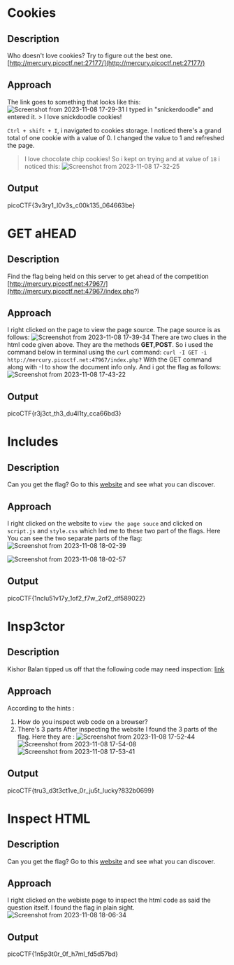# Cookies
## Description
Who doesn't love cookies? Try to figure out the best one. [http://mercury.picoctf.net:27177/](http://mercury.picoctf.net:27177/)

## Approach
The link goes to something that looks like this:
![Screenshot from 2023-11-08 17-29-31](https://github.com/pixie-nukes/picoCTF/assets/94845416/ae9dd3ba-ed1f-4af5-9551-b6e1609cf792)
I typed in "snickerdoodle" and entered it. > I love snickdoodle cookies!

`Ctrl + shift + I`, i navigated to cookies storage. 
I noticed there's a grand total of one cookie with a value of 0. I changed the value to 1 and refreshed the page.
> I love chocolate chip cookies!
So i kept on trying and at value of `18` i noticed this:
![Screenshot from 2023-11-08 17-32-25](https://github.com/pixie-nukes/picoCTF/assets/94845416/8eb39d6e-7716-4e46-8348-5ba717b51424)

## Output
picoCTF{3v3ry1_l0v3s_c00k135_064663be}

# GET aHEAD
## Description
Find the flag being held on this server to get ahead of the competition [http://mercury.picoctf.net:47967/](http://mercury.picoctf.net:47967/index.php?)

## Approach
I right clicked on the page to view the page source. The page source is as follows:
![Screenshot from 2023-11-08 17-39-34](https://github.com/pixie-nukes/picoCTF/assets/94845416/aa123b2f-66a0-4727-b36d-87366724b552)
There are two clues in the html code given above. They are the methods **GET,POST**. 
So i used the command below in terminal using the `curl` command:
`curl -I GET -i http://mercury.picoctf.net:47967/index.php?` 
With the GET command along with -I to show the document info only.
And i got the flag as follows:
![Screenshot from 2023-11-08 17-43-22](https://github.com/pixie-nukes/picoCTF/assets/94845416/7abf35a1-f2d1-401b-ac66-7289a517ee44)

## Output
picoCTF{r3j3ct_th3_du4l1ty_cca66bd3}

# Includes
## Description
Can you get the flag? Go to this [website](http://saturn.picoctf.net:50761/) and see what you can discover.

## Approach
I right clicked on the website to `view the page souce` and clicked on `script.js` and `style.css` which led me to these two part of the flags.
Here You can see the two separate parts of the flag:
![Screenshot from 2023-11-08 18-02-39](https://github.com/pixie-nukes/picoCTF/assets/94845416/805a3666-99f2-4c6c-9f79-246b58dbd243)

![Screenshot from 2023-11-08 18-02-57](https://github.com/pixie-nukes/picoCTF/assets/94845416/3382344f-c8e1-4793-ad3e-e8209eb9d7e8)

## Output
picoCTF{1nclu51v17y_1of2_f7w_2of2_df589022}

# Insp3ctor
## Description
Kishor Balan tipped us off that the following code may need inspection: [link](https://jupiter.challenges.picoctf.org/problem/41511/)

## Approach
According to the hints :
1. How do you inspect web code on a browser?
2. There's 3 parts
After inspecting the website I found the 3 parts of the flag. Here they are :
![Screenshot from 2023-11-08 17-52-44](https://github.com/pixie-nukes/picoCTF/assets/94845416/4d06a745-2e6b-4bc7-81e2-30ac05fdc9ff)
![Screenshot from 2023-11-08 17-54-08](https://github.com/pixie-nukes/picoCTF/assets/94845416/72d29d7b-585c-47c7-92f7-e0b03b3e568b)
![Screenshot from 2023-11-08 17-53-41](https://github.com/pixie-nukes/picoCTF/assets/94845416/80cd1f04-3d35-49ce-9656-07bde81862a3)

## Output
picoCTF{tru3_d3t3ct1ve_0r_ju5t_lucky?832b0699}

# Inspect HTML
## Description
Can you get the flag?
Go to this [website](http://saturn.picoctf.net:64200/) and see what you can discover.

## Approach
I right clicked on the webiste page to inspect the html code as said the question itself. 
I found the flag in plain sight.
![Screenshot from 2023-11-08 18-06-34](https://github.com/pixie-nukes/picoCTF/assets/94845416/c90fb675-0fa5-45d4-b3f4-74ab4640793e)

## Output
picoCTF{1n5p3t0r_0f_h7ml_fd5d57bd}
